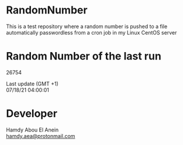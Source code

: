 # RandomNumber    
This is a test repository where a random number is pushed to a file automatically passwordless from a cron job in my Linux CentOS server    
# Random Number of the last run   
26754
      
Last update (GMT +1)    
07/18/21 04:00:01
# Developer    
Hamdy Abou El Anein   
hamdy.aea@protonmail.com

